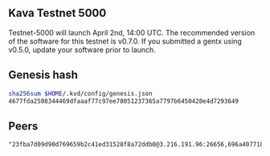 ## Kava Testnet 5000
Testnet-5000 will launch April 2nd, 14:00 UTC. The recommended version of the software for this testnet is v0.7.0. If you submitted a gentx using v0.5.0, update your software prior to launch.


## Genesis hash

```sh
sha256sum $HOME/.kvd/config/genesis.json
4677fda2508344469dfaaaf77c97ee78051237365a7797b6450420e4d7293649
```

## Peers

```text
"23fba7d09d90d769659b2c41ed31528f8a72ddb0@3.216.191.96:26656,696a407718c83edf4306791d882aff64dbf70648@52.76.88.95:26656,6383d78f34826ec4708b6857058d90cbaae77c88@52.79.153.109:26656"
```
